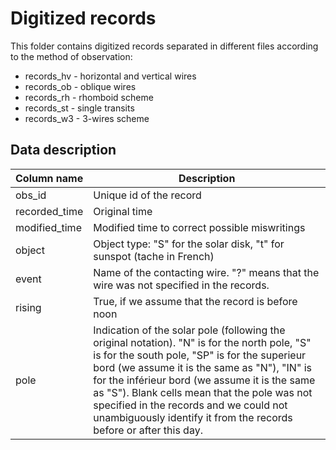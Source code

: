 # Digitized records

This folder contains digitized records separated in different files according to the method of observation:
* records_hv - horizontal and vertical wires
* records_ob - oblique wires
* records_rh - rhomboid scheme
* records_st - single transits
* records_w3 - 3-wires scheme 

## Data description
| Column name   |      Description      |
|----------|----------|
| obs_id |  Unique id of the record | 
| recorded_time |  Original time | 
| modified_time |  Modified time to correct possible miswritings |
| object| Object type: "S" for the solar disk, "t" for sunspot (tache in French) |
| event|  Name of the contacting wire. "?" means that the wire was not specified in the records. | 
| rising | True, if we assume that the record is before noon |
| pole|  Indication of the solar pole (following the original notation). "N" is for the north pole, "S" is for the south pole, "SP" is for the superieur bord (we assume it is the same as "N"), "IN" is for the inférieur bord (we assume it is the same as "S"). Blank cells mean that the pole was not specified in the records and we could not unambiguously identify it from the records before or after this day.  | 

